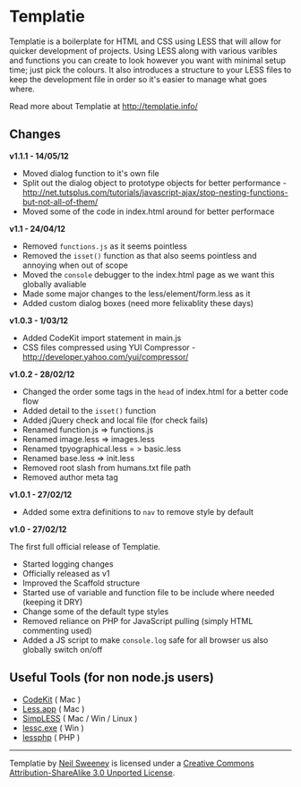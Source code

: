 Templatie
=========

Templatie is a boilerplate for HTML and CSS using LESS that will allow for quicker development of projects. Using LESS along with various varibles and functions you can create to look however you want with minimal setup time; just pick the colours. It also introduces a structure to your LESS files to keep the development file in order so it's easier to manage what goes where.

Read more about Templatie at http://templatie.info/



Changes
-------

**v1.1.1 - 14/05/12**
* Moved dialog function to it's own file
* Split out the dialog object to prototype objects for better performance - http://net.tutsplus.com/tutorials/javascript-ajax/stop-nesting-functions-but-not-all-of-them/
* Moved some of the code in index.html around for better performace

**v1.1 - 24/04/12**
* Removed `functions.js` as it seems pointless
* Removed the `isset()` function as that also seems pointless and annoying when out of scope
* Moved the `console` debugger to the index.html page as we want this globally avaliable
* Made some major changes to the less/element/form.less as it
* Added custom dialog boxes (need more felixablity these days)


**v1.0.3 - 1/03/12**

* Added CodeKit import statement in main.js
* CSS files compressed using YUI Compressor - http://developer.yahoo.com/yui/compressor/

**v1.0.2 - 28/02/12**

* Changed the order some tags in the `head` of index.html for a better code flow
* Added detail to the `isset()` function
* Added jQuery check and local file (for check fails)
* Renamed function.js => functions.js
* Renamed image.less => images.less
* Renamed tpyographical.less = > basic.less
* Renamed base.less => init.less
* Removed root slash from humans.txt file path
* Removed author meta tag

**v1.0.1 - 27/02/12**

* Added some extra definitions to `nav` to remove style by default

**v1.0 - 27/02/12**

The first full official release of Templatie.

* Started logging changes
* Officially released as v1
* Improved the Scaffold structure
* Started use of variable and function file to be include where needed (keeping it DRY)
* Change some of the default type styles
* Removed reliance on PHP for JavaScript pulling (simply HTML commenting used)
* Added a JS script to make `console.log` safe for all browser us also globally switch on/off



Useful Tools (for non node.js users)
-------------------------------------
- [CodeKit](http://incident57.com/codekit/) ( Mac )
- [Less.app](http://incident57.com/less/) ( Mac )
- [SimpLESS](http://wearekiss.com/simpless) ( Mac / Win / Linux )
- [lessc.exe](http://digitalpbk.com/less-css/less-css-compiler-windows-lesscexe) ( Win )
- [lessphp](http://leafo.net/lessphp/) ( PHP )



---

Templatie by [Neil Sweeney](http://wolfiezero.com/) is licensed under a [Creative Commons Attribution-ShareAlike 3.0 Unported License](http://creativecommons.org/licenses/by-sa/3.0/).